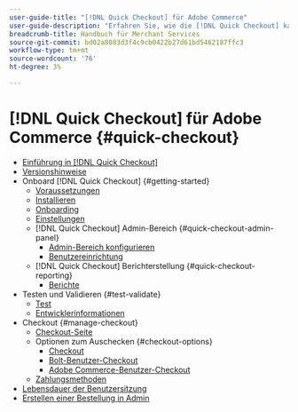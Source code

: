 ```yaml
---
user-guide-title: "[!DNL Quick Checkout] für Adobe Commerce"
user-guide-description: "Erfahren Sie, wie die [!DNL Quick Checkout] kann von Ihrer Adobe Commerce-Instanz profitieren und zeigen, wie Sie die Erweiterung erfolgreich integrieren und einrichten können."
breadcrumb-title: Handbuch für Merchant Services
source-git-commit: bd02a8083d3f4c9cb0422b27d61bd5462187ffc3
workflow-type: tm+mt
source-wordcount: '76'
ht-degree: 3%

---
```



# [!DNL Quick Checkout] für Adobe Commerce {#quick-checkout}

- [Einführung in [!DNL Quick Checkout]](overview.md)
- [Versionshinweise](release-notes.md)
- Onboard [!DNL Quick Checkout] {#getting-started}
   - [Voraussetzungen](prerequisites.md)
   - [Installieren](install.md)
   - [Onboarding](onboarding.md)
   - [Einstellungen](settings-quick-checkout.md)
   - [!DNL Quick Checkout] Admin-Bereich {#quick-checkout-admin-panel}
      - [Admin-Bereich konfigurieren](admin-panel.md)
      - [Benutzereinrichtung](user-roles-setup.md)
   - [!DNL Quick Checkout] Berichterstellung {#quick-checkout-reporting}
      - [Berichte](reports.md)
- Testen und Validieren {#test-validate}
   - [Test](testing.md)
   - [Entwicklerinformationen](developer.md)
- Checkout {#manage-checkout}
   - [Checkout-Seite](checkout-page.md)
   - Optionen zum Auschecken {#checkout-options}
      - [Checkout](checkout-flow.md)
      - [Bolt-Benutzer-Checkout](checkout-bolt.md)
      - [Adobe Commerce-Benutzer-Checkout](checkout-adobe-commerce.md)
   - [Zahlungsmethoden](payment-methods.md)
- [Lebensdauer der Benutzersitzung](user-session-lifetime.md)
- [Erstellen einer Bestellung in Admin](create-order-admin.md)
